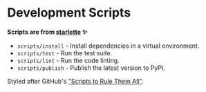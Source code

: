 # Development Scripts

**Scripts are from [starlette](https://github.com/encode/starlette) ✨**

* `scripts/install` - Install dependencies in a virtual environment.
* `scripts/test` - Run the test suite.
* `scripts/lint` - Run the code linting.
* `scripts/publish` - Publish the latest version to PyPI.

Styled after GitHub's ["Scripts to Rule Them All"](https://github.com/github/scripts-to-rule-them-all).

